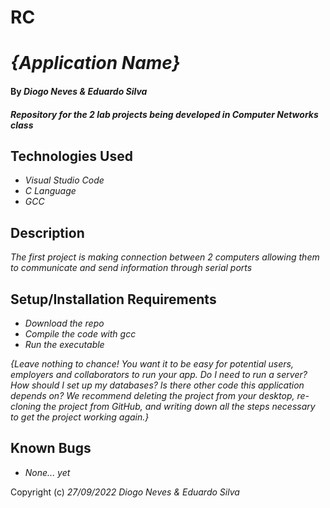 # RC

# _{Application Name}_

#### By _**Diogo Neves & Eduardo Silva**_

#### _Repository for the 2 lab projects being developed in Computer Networks class_

## Technologies Used

* _Visual Studio Code_
* _C Language_
* _GCC_

## Description

_The first project is making connection between 2 computers allowing them to communicate and send information through serial ports_

## Setup/Installation Requirements

* _Download the repo_
* _Compile the code with gcc_
* _Run the executable_

_{Leave nothing to chance! You want it to be easy for potential users, employers and collaborators to run your app. Do I need to run a server? How should I set up my databases? Is there other code this application depends on? We recommend deleting the project from your desktop, re-cloning the project from GitHub, and writing down all the steps necessary to get the project working again.}_

## Known Bugs

* _None... yet_

Copyright (c) _27/09/2022_ _Diogo Neves & Eduardo Silva_
